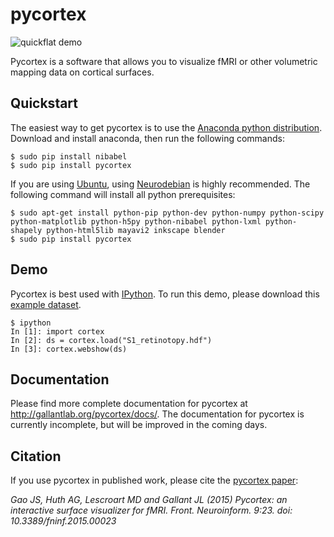 pycortex
========
![quickflat demo](https://raw.github.com/jamesgao/pycortex/master/docs/wn_med.png)

Pycortex is a software that allows you to visualize fMRI or other volumetric mapping data on cortical surfaces.

Quickstart
----------
The easiest way to get pycortex is to use the [Anaconda python distribution](https://store.continuum.io/cshop/anaconda/). Download and install anaconda, then run the following commands:

```
$ sudo pip install nibabel
$ sudo pip install pycortex
```

If you are using [Ubuntu](http://ubuntu.com), using [Neurodebian](http://neuro.debian.net/) is highly recommended. The following command will install all python prerequisites:

```
$ sudo apt-get install python-pip python-dev python-numpy python-scipy python-matplotlib python-h5py python-nibabel python-lxml python-shapely python-html5lib mayavi2 inkscape blender
$ sudo pip install pycortex
```

Demo
----
Pycortex is best used with [IPython](http://www.ipython.org/). To run this demo, please download this [example dataset](http://gallantlab.org/pycortex/S1_retinotopy.hdf).

```
$ ipython
In [1]: import cortex
In [2]: ds = cortex.load("S1_retinotopy.hdf")
In [3]: cortex.webshow(ds)
```

Documentation
-------------
Please find more complete documentation for pycortex at http://gallantlab.org/pycortex/docs/. The documentation for pycortex is currently incomplete, but will be improved in the coming days.

Citation
--------
If you use pycortex in published work, please cite the [pycortex paper](http://dx.doi.org/10.3389/fninf.2015.00023):

_Gao JS, Huth AG, Lescroart MD and Gallant JL (2015) Pycortex: an interactive surface visualizer for fMRI. Front. Neuroinform. 9:23. doi: 10.3389/fninf.2015.00023_
